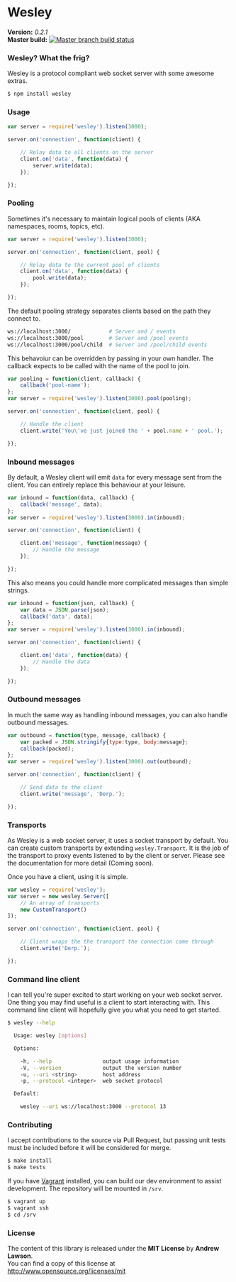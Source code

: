 # Wesley #


**Version:** *0.2.1*<br/>
**Master build:** [![Master branch build status][travis-master]][travis]


### Wesley? What the frig? ###
Wesley is a protocol compliant web socket server with some awesome extras.
```bash
$ npm install wesley
```


### Usage ###
```js
var server = require('wesley').listen(3000);

server.on('connection', function(client) {

    // Relay data to all clients on the server
    client.on('data', function(data) {
        server.write(data);
    });

});
```


### Pooling ###
Sometimes it's necessary to maintain logical pools of clients (AKA namespaces, rooms, topics, etc).
```js
var server = require('wesley').listen(3000);

server.on('connection', function(client, pool) {

    // Relay data to the current pool of clients
    client.on('data', function(data) {
        pool.write(data);
    });

});
```

The default pooling strategy separates clients based on the path they connect to.
```bash
ws://localhost:3000/            # Server and / events
ws://localhost:3000/pool        # Server and /pool events
ws://localhost:3000/pool/child  # Server and /pool/child events
```

This behavoiur can be overridden by passing in your own handler.
The callback expects to be called with the name of the pool to join.
```js
var pooling = function(client, callback) {
    callback('pool-name');
};
var server = require('wesley').listen(3000).pool(pooling);

server.on('connection', function(client, pool) {

    // Handle the client
    client.write('You\'ve just joined the ' + pool.name + ' pool.');

});
```


### Inbound messages ###
By default, a Wesley client will emit `data` for every message sent from the client.
You can entirely replace this behaviour at your leisure.
```js
var inbound = function(data, callback) {
    callback('message', data);
};
var server = require('wesley').listen(3000).in(inbound);

server.on('connection', function(client) {

    client.on('message', function(message) {
        // Handle the message
    });

});
```

This also means you could handle more complicated messages than simple strings.
```js
var inbound = function(json, callback) {
    var data = JSON.parse(json);
    callback('data', data);
};
var server = require('wesley').listen(3000).in(inbound);

server.on('connection', function(client) {

    client.on('data', function(data) {
        // Handle the data
    });

});
```


### Outbound messages ###
In much the same way as handling inbound messages, you can also handle outbound messages.
```js
var outbound = function(type, message, callback) {
    var packed = JSON.stringify{type:type, body:message};
    callback(packed);
};
var server = require('wesley').listen(3000).out(outbound);

server.on('connection', function(client) {

    // Send data to the client
    client.write('message', 'Derp.');

});
```


### Transports ###
As Wesley is a web socket server, it uses a socket transport by default.
You can create custom transports by extending `wesley.Transport`.
It is the job of the transport to proxy events listened to by the client
or server. Please see the documentation for more detail (Coming soon).

Once you have a client, using it is simple.
```js
var wesley = require('wesley');
var server = new wesley.Server([
    // An array of transports
    new CustomTransport()
]);

server.on('connection', function(client, pool) {

    // Client wraps the the transport the connection came through
    client.write('Derp.');

});
```


### Command line client ###
I can tell you're super excited to start working on your web socket server.
One thing you may find useful is a client to start interacting with.
This command line client will hopefully give you what you need to get started.
```bash
$ wesley --help

  Usage: wesley [options]

  Options:

    -h, --help                output usage information
    -V, --version             output the version number
    -u, --uri <string>        host address
    -p, --protocol <integer>  web socket protocol

  Default:

    wesley --uri ws://localhost:3000 --protocol 13
```


### Contributing ###
I accept contributions to the source via Pull Request,
but passing unit tests must be included before it will be considered for merge.
```bash
$ make install
$ make tests
```

If you have [Vagrant][vagrant] installed, you can build our dev environment to assist development.
The repository will be mounted in `/srv`.
```bash
$ vagrant up
$ vagrant ssh
$ cd /srv
```


### License ###
The content of this library is released under the **MIT License** by **Andrew Lawson**.<br/>
You can find a copy of this license at http://www.opensource.org/licenses/mit


<!-- Links -->
[travis]: https://travis-ci.org/adlawson/wesley
[travis-master]: https://travis-ci.org/adlawson/wesley.png?branch=master
[vagrant]: http://vagrantup.com
